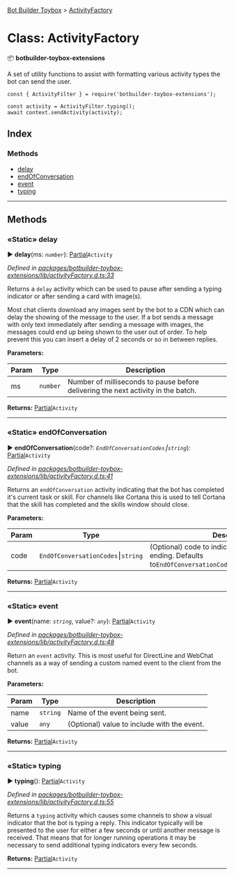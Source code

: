 [Bot Builder Toybox](../README.md) > [ActivityFactory](../classes/botbuilder_toybox.activityfactory.md)



# Class: ActivityFactory


:package: **botbuilder-toybox-extensions**

A set of utility functions to assist with formatting various activity types the bot can send the user.

    const { ActivityFilter } = require('botbuilder-toybox-extensions');

    const activity = ActivityFilter.typing();
    await context.sendActivity(activity);

## Index

### Methods

* [delay](botbuilder_toybox.activityfactory.md#delay)
* [endOfConversation](botbuilder_toybox.activityfactory.md#endofconversation)
* [event](botbuilder_toybox.activityfactory.md#event)
* [typing](botbuilder_toybox.activityfactory.md#typing)



---
## Methods
<a id="delay"></a>

### «Static» delay

► **delay**(ms: *`number`*): [Partial]()`Activity`



*Defined in [packages/botbuilder-toybox-extensions/lib/activityFactory.d.ts:33](https://github.com/Stevenic/botbuilder-toybox/blob/2944006/packages/botbuilder-toybox-extensions/lib/activityFactory.d.ts#L33)*



Returns a `delay` activity which can be used to pause after sending a typing indicator or after sending a card with image(s).

Most chat clients download any images sent by the bot to a CDN which can delay the showing of the message to the user. If a bot sends a message with only text immediately after sending a message with images, the messages could end up being shown to the user out of order. To help prevent this you can insert a delay of 2 seconds or so in between replies.


**Parameters:**

| Param | Type | Description |
| ------ | ------ | ------ |
| ms | `number`   |  Number of milliseconds to pause before delivering the next activity in the batch. |





**Returns:** [Partial]()`Activity`





___

<a id="endofconversation"></a>

### «Static» endOfConversation

► **endOfConversation**(code?: *`EndOfConversationCodes`⎮`string`*): [Partial]()`Activity`



*Defined in [packages/botbuilder-toybox-extensions/lib/activityFactory.d.ts:41](https://github.com/Stevenic/botbuilder-toybox/blob/2944006/packages/botbuilder-toybox-extensions/lib/activityFactory.d.ts#L41)*



Returns an `endOfConversation` activity indicating that the bot has completed it's current task or skill. For channels like Cortana this is used to tell Cortana that the skill has completed and the skills window should close.


**Parameters:**

| Param | Type | Description |
| ------ | ------ | ------ |
| code | `EndOfConversationCodes`⎮`string`   |  (Optional) code to indicate why the bot/skill is ending. Defaults to`EndOfConversationCodes.CompletedSuccessfully`. |





**Returns:** [Partial]()`Activity`





___

<a id="event"></a>

### «Static» event

► **event**(name: *`string`*, value?: *`any`*): [Partial]()`Activity`



*Defined in [packages/botbuilder-toybox-extensions/lib/activityFactory.d.ts:48](https://github.com/Stevenic/botbuilder-toybox/blob/2944006/packages/botbuilder-toybox-extensions/lib/activityFactory.d.ts#L48)*



Return an `event` activity. This is most useful for DirectLine and WebChat channels as a way of sending a custom named event to the client from the bot.


**Parameters:**

| Param | Type | Description |
| ------ | ------ | ------ |
| name | `string`   |  Name of the event being sent. |
| value | `any`   |  (Optional) value to include with the event. |





**Returns:** [Partial]()`Activity`





___

<a id="typing"></a>

### «Static» typing

► **typing**(): [Partial]()`Activity`



*Defined in [packages/botbuilder-toybox-extensions/lib/activityFactory.d.ts:55](https://github.com/Stevenic/botbuilder-toybox/blob/2944006/packages/botbuilder-toybox-extensions/lib/activityFactory.d.ts#L55)*



Returns a `typing` activity which causes some channels to show a visual indicator that the bot is typing a reply. This indicator typically will be presented to the user for either a few seconds or until another message is received. That means that for longer running operations it may be necessary to send additional typing indicators every few seconds.




**Returns:** [Partial]()`Activity`





___



